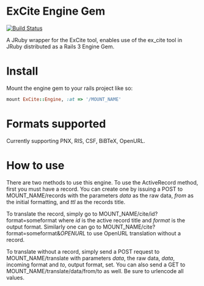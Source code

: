 ExCite Engine Gem
======================
[![Build Status](https://secure.travis-ci.org/NYULibraries/ex_citeEngineGem.png)](http://travis-ci.org/NYULibraries/ex_citeEngineGem)


A JRuby wrapper for the ExCite tool, enables use of the ex_cite tool in JRuby distributed as a Rails 3 Engine Gem.

Install
==========

Mount the engine gem to your rails project like so:

```ruby
mount ExCite::Engine, :at => '/MOUNT_NAME'
```

Formats supported
========
Currently supporting PNX, RIS, CSF, BiBTeX, OpenURL.


How to use
========

There are two methods to use this engine. To use the ActiveRecord method, first you must have a record. You can create one by issuing a POST to MOUNT\_NAME/records with the parameters _data_ as the raw data, _from_ as the initial formatting, and _ttl_ as the records title.

To translate the record, simply go to MOUNT\_NAME/cite/id?format=someformat where _id_ is the active record title and _format_ is the output format.
Similarly one can go to MOUNT\_NAME/cite?format=someformat&_OPENURL_ to use OpenURL translation without a record. 

To translate without a record, simply send a POST request to MOUNT\_NAME/translate with parameters _data_, the raw data, _data_, incoming format and _to_, output format, set. You can also send a GET to MOUNT\_NAME/translate/data/from/to as well. Be sure to urlencode all values.